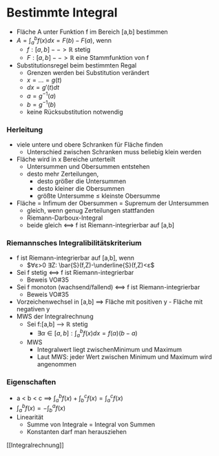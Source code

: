  # Bestimmte Integral
+ Fläche A unter Funktion f im Bereich \[a,b] bestimmen
+ $A=\int^b_a f(x)dx=F(b)-F(a)$, wenn
	+ $f:[a,b]-->ℝ$ stetig
	+ $F:[a,b]-->ℝ$ eine Stammfunktion von f
+ Substitutionsregel beim bestimmten Regal
	+ Grenzen werden bei Substitution verändert
	+ $x = ... =g(t)$
	+ $dx=g'(t)dt$
	+ $a=g^{-1}(a)$
	+ $b=g^{-1}(b)$
	+ keine Rücksubstitution notwendig

### Herleitung
+ viele untere und obere Schranken für Fläche finden
	+ Unterschied zwischen Schranken muss beliebig klein werden
+ Fläche wird in x Bereiche unterteilt
	+ Untersummen und Obersummen entstehen
	+ desto mehr Zerteilungen, 
		+ desto größer die Untersummen
		+ desto kleiner die Obersummen
		+ größte Untersumme ≤ kleinste Obersumme
+ Fläche = Infimum der Obersummen = Supremum der Untersummen
	+ gleich, wenn genug Zerteilungen stattfanden
	+ Riemann-Darboux-Integral
	+ beide gleich <==> f ist Riemann-integrierbar auf \[a,b]

### Riemannsches Integralibilitätskriterium
+ f ist Riemann-integrierbar auf \[a,b], wenn
	+ $∀ε>0 ∃Z: \bar{S}(f,Z)-\underline{S}(f,Z)<ε$
+ Sei f stetig <==> f ist Riemann-integrierbar
	+  Beweis VO#35
+ Sei f monoton (wachsend/fallend) <==> f ist Riemann-integrierbar
	+  Beweis VO#35
+  Vorzeichenwechsel in \[a,b]  ==> Fläche mit positiven y - Fläche mit negativen y
+ MWS der Integralrechnung
	+ Sei f:\[a,b] --> ℝ stetig
		+ $∃α∈[a,b]: \int_a^bf(x)dx=f(α)(b-a)$
	+ MWS
		+ Integralwert liegt zwischenMinimum und Maximum
		+ Laut MWS: jeder Wert zwischen Minimum und Maximum wird angenommen

### Eigenschaften
+ a < b < c ==> $\int^b_a f(x)+\int^c_b f(x)=\int^c_a f(x)$
+ $\int^b_a f(x)=-\int^a_b f(x)$
+ Linearität
	+ Summe von Integrale = Integral von Summen
	+ Konstanten darf man herausziehen


[[Integralrechnung]]